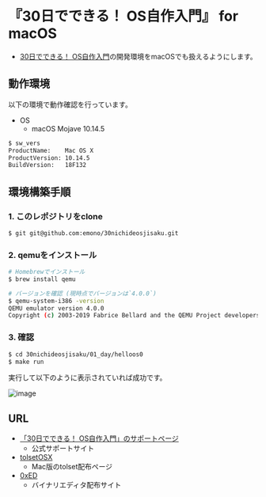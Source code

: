 # 『30日でできる！ OS自作入門』 for macOS
- [30日でできる！ OS自作入門](https://amzn.to/2JqkIWy)の開発環境をmacOSでも扱えるようにします。

## 動作環境

以下の環境で動作確認を行っています。

- OS
	- macOS Mojave 10.14.5

```bash
$ sw_vers
ProductName:    Mac OS X
ProductVersion: 10.14.5
BuildVersion:   18F132
```

## 環境構築手順

### 1. このレポジトリをclone

```bash
$ git git@github.com:emono/30nichideosjisaku.git
```

### 2. qemuをインストール

```bash
# Homebrewでインストール
$ brew install qemu

# バージョンを確認 (現時点でバージョンは`4.0.0`)
$ qemu-system-i386 -version
QEMU emulator version 4.0.0
Copyright (c) 2003-2019 Fabrice Bellard and the QEMU Project developers
```

### 3. 確認

```bash
$ cd 30nichideosjisaku/01_day/helloos0
$ make run
```

実行して以下のように表示されていれば成功です。

![image](https://github.com/sandai/30nichideosjisaku/raw/master/bin/img/qemu.png)

## URL

- [「30日でできる！ OS自作入門」のサポートページ](http://hrb.osask.jp/)
	- 公式サポートサイト
- [tolsetOSX](http://shrimp.marokun.net/osakkie/wiki/tolsetOSX/)
	- Mac版のtolset配布ページ
- [0xED](http://www.suavetech.com/0xed/0xed.html)
	- バイナリエディタ配布サイト
	
